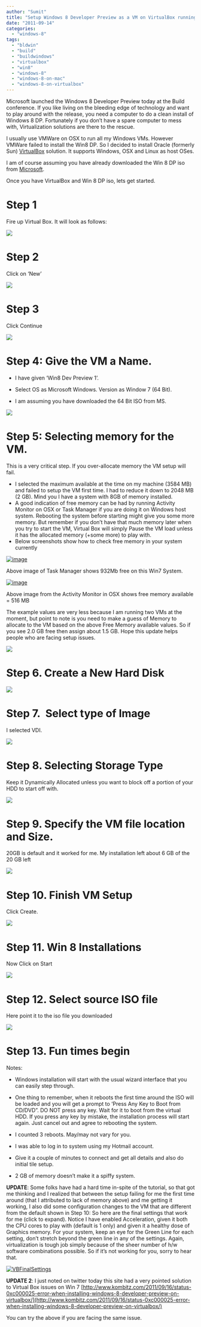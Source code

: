 ```yaml
---
author: "Sumit"
title: "Setup Windows 8 Developer Preview as a VM on VirtualBox running on OSX 10.6 (Snow Leopard)"
date: "2011-09-14"
categories: 
  - "windows-8"
tags: 
  - "bldwin"
  - "build"
  - "buildwindows"
  - "virtualbox"
  - "win8"
  - "windows-8"
  - "windows-8-on-mac"
  - "windows-8-on-virtualbox"
---
```


Microsoft launched the Windows 8 Developer Preview today at the Build conference. If you like living on the bleeding edge of technology and want to play around with the release, you need a computer to do a clean install of Windows 8 DP. Fortunately if you don’t have a spare computer to mess with, Virtualization solutions are there to the rescue.

I usually use VMWare on OSX to run all my Windows VMs. However VMWare failed to install the Win8 DP. So I decided to install Oracle (formerly Sun) [VirtualBox](http://www.virtualbox.org/wiki/Downloads "VirtualBox downloads") solution. It supports Windows, OSX and Linux as host OSes.

I am of course assuming you have already downloaded the Win 8 DP iso from [Microsoft](http://msdn.microsoft.com/en-us/windows/apps/br229516 "Windows 8 Developer Preview Download Site").

Once you have VirtualBox and Win 8 DP iso, lets get started.

# Step 1

Fire up Virtual Box. It will look as follows:

[![](images/images/blog/image002.png)](/images/blog/2011/09/images/blog/image002.png)

# Step 2

Click on ‘New’

![](images/images/blog/image004.png)

# Step 3

Click Continue

![](images/images/blog/image006.png)

# Step 4: Give the VM a Name.

- I have given ‘Win8 Dev Preview 1’.
    
- Select OS as Microsoft Windows. Version as Window 7 (64 Bit).
    
- I am assuming you have downloaded the 64 Bit ISO from MS.
    

![](images/images/blog/image008.png)

# Step 5: Selecting memory for the VM.

This is a very critical step. If you over-allocate memory the VM setup will fail.

- I selected the maximum available at the time on my machine (3584 MB) and failed to setup the VM first time. I had to reduce it down to 2048 MB (2 GB). Mind you I have a system with 8GB of memory installed.
- A good indication of free memory can be had by running Activity Monitor on OSX or Task Manager if you are doing it on Windows host system. Rebooting the system before starting might give you some more memory. But remember if you don’t have that much memory later when you try to start the VM, Virtual Box will simply Pause the VM load unless it has the allocated memory (+some more) to play with.
- Below screenshots show how to check free memory in your system currently

[![image](images/image_thumb.png "image")](/images/blog/2011/09/images/blog/image.png)

Above image of Task Manager shows 932Mb free on this Win7 System.

[![image](images/image_thumb1.png "image")](/images/blog/2011/09/images/blog/image1.png)

Above image from the Activity Monitor in OSX shows free memory available = 516 MB

The example values are very less because I am running two VMs at the moment, but point to note is you need to make a guess of Memory to allocate to the VM based on the above Free Memory available values. So if you see 2.0 GB free then assign about 1.5 GB. Hope this update helps people who are facing setup issues.

![](images/images/blog/image010.png)

# Step 6. Create a New Hard Disk

![](images/images/blog/image012.png)

# Step 7.  Select type of Image

I selected VDI.

![](images/images/blog/image014.png)

# Step 8. Selecting Storage Type

Keep it Dynamically Allocated unless you want to block off a portion of your HDD to start off with.

![](images/images/blog/image016.png)

# Step 9. Specify the VM file location and Size.

20GB is default and it worked for me. My installation left about 6 GB of the 20 GB left

![](images/images/blog/image018.png)

# Step 10. Finish VM Setup

Click Create.

![](images/images/blog/image020.png)

# Step 11. Win 8 Installations

Now Click on Start

![](images/images/blog/image022.png)

# Step 12. Select source ISO file

Here point it to the iso file you downloaded

![](images/images/blog/image024.png)

# Step 13. Fun times begin

Notes:

- Windows installation will start with the usual wizard interface that you can easily step through.
    
- One thing to remember, when it reboots the first time around the ISO will be loaded and you will get a prompt to ‘Press Any Key to Boot from CD/DVD”. DO NOT press any key. Wait for it to boot from the virtual HDD. If you press any key by mistake, the installation process will start again. Just cancel out and agree to rebooting the system.
    
- I counted 3 reboots. May/may not vary for you.
    
- I was able to log in to system using my Hotmail account.
    
- Give it a couple of minutes to connect and get all details and also do initial tile setup.
    
- 2 GB of memory doesn’t make it a spiffy system.
    

**UPDATE**: Some folks have had a hard time in-spite of the tutorial, so that got me thinking and I realized that between the setup failing for me the first time around (that I attributed to lack of memory above) and me getting it working, I also did some configuration changes to the VM that are different from the default shown in Step 10: So here are the final settings that work for me (click to expand). Notice I have enabled Acceleration, given it both the CPU cores to play with (default is 1 only) and given it a healthy dose of Graphics memory. For your system, keep an eye for the Green Line for each setting, don’t stretch beyond the green line in any of the settings. Again, virtualization is tough job simply because of the sheer number of h/w software combinations possible. So if it’s not working for you, sorry to hear that.

[![VBFinalSettings](images/vbfinalsettings_thumb.png "VBFinalSettings")](/images/blog/2011/09/images/blog/vbfinalsettings.png)

**UPDATE 2**: I just noted on twitter today this site had a very pointed solution to Virtual Box issues on Win 7 [http://www.kombitz.com/2011/09/16/status-0xc000025-error-when-installing-windows-8-developer-preview-on-virtualbox/](http://www.kombitz.com/2011/09/16/status-0xc000025-error-when-installing-windows-8-developer-preview-on-virtualbox/)

You can try the above if you are facing the same issue.
